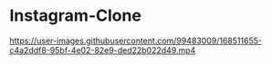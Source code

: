 # Instagram-Clone
https://user-images.githubusercontent.com/99483009/168511655-c4a2ddf8-95bf-4e02-82e9-ded22b022d49.mp4
